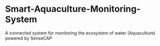 # Smart-Aquaculture-Monitoring-System
A connected system for monitoring the ecosystem of water (Aquaculture) powered by SenseCAP
